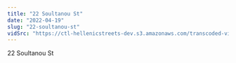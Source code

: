 ```yaml
---
title: "22 Soultanou St"
date: "2022-04-19"
slug: "22-soultanou-st"
vidSrc: "https://ctl-hellenicstreets-dev.s3.amazonaws.com/transcoded-videos/22%20Soultanou%20St.%20-%2016%20Solomou%20St-.mp4"
---
```


22 Soultanou St
